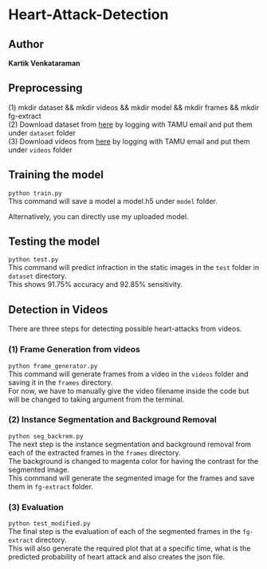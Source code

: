 # Heart-Attack-Detection

## Author
**Kartik Venkataraman**


## Preprocessing

(1) mkdir dataset && mkdir videos && mkdir model && mkdir frames && mkdir fg-extract <br>
(2) Download dataset from [here](https://drive.google.com/drive/folders/16HhfMovQMS8iMgBVFRwJ4tmpOwmVzprG?usp=sharing) by logging with TAMU email and put them under ``dataset`` folder <br>
(3) Download videos from [here](https://drive.google.com/drive/folders/1ka5vGFS09oeEejoiIFoFbgdrHPmMXCxr?usp=sharing) by logging with TAMU email and put them under ``videos`` folder <br>


## Training the model

``python train.py`` <br>
This command will save a model a model.h5 under ``model`` folder. <br>

Alternatively, you can directly use my uploaded model.


## Testing the model

``python test.py`` <br>
This command will predict infraction in the static images in the ``test`` folder in ``dataset`` directory. <br>
This shows 91.75% accuracy and 92.85% sensitivity.


## Detection in Videos

There are three steps for detecting possible heart-attacks from videos.

### (1) Frame Generation from videos

``python frame_generator.py`` <br>
This command will generate frames from a video in the ``videos`` folder and saving it in the ``frames`` directory. <br>
For now, we have to manually give the video filename inside the code but will be
changed to taking argument from the terminal. <br>


### (2) Instance Segmentation and Background Removal

``python seg_backrem.py`` <br>
The next step is the instance segmentation and background removal from each of the extracted frames in the ``frames`` directory. <br>
The background is changed to magenta color for having the contrast for the segmented image. <br>
This command will generate the segmented image for the frames and save them in ``fg-extract`` folder. <br>


### (3) Evaluation

``python test_modified.py`` <br>
The final step is the evaluation of each of the segmented frames in the ``fg-extract`` directory. <br>
This will also generate the required plot that at a specific time,
what is the predicted probability of heart attack and also creates the json file. <br>

